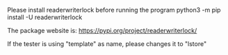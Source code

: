 Please install readerwriterlock before running the program
python3 -m pip install -U readerwriterlock

The package website is:
https://pypi.org/project/readerwriterlock/

If the tester is using "template" as name, please changes it to "lstore"